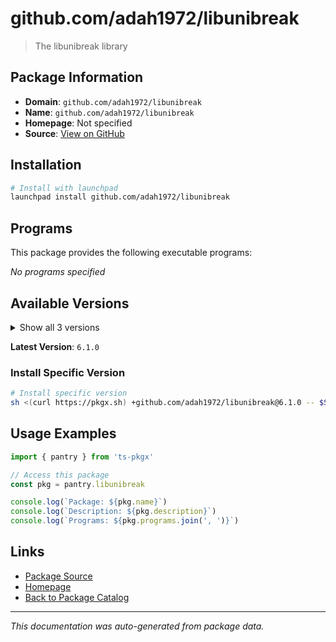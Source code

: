 # github.com/adah1972/libunibreak

> The libunibreak library

## Package Information

- **Domain**: `github.com/adah1972/libunibreak`
- **Name**: `github.com/adah1972/libunibreak`
- **Homepage**: Not specified
- **Source**: [View on GitHub](https://github.com/pkgxdev/pantry/tree/main/projects/github.com/adah1972/libunibreak/package.yml)

## Installation

```bash
# Install with launchpad
launchpad install github.com/adah1972/libunibreak
```

## Programs

This package provides the following executable programs:

*No programs specified*

## Available Versions

<details>
<summary>Show all 3 versions</summary>

- `6.1.0`, `6.0.0`, `5.1.0`

</details>

**Latest Version**: `6.1.0`

### Install Specific Version

```bash
# Install specific version
sh <(curl https://pkgx.sh) +github.com/adah1972/libunibreak@6.1.0 -- $SHELL -i
```

## Usage Examples

```typescript
import { pantry } from 'ts-pkgx'

// Access this package
const pkg = pantry.libunibreak

console.log(`Package: ${pkg.name}`)
console.log(`Description: ${pkg.description}`)
console.log(`Programs: ${pkg.programs.join(', ')}`)
```

## Links

- [Package Source](https://github.com/pkgxdev/pantry/tree/main/projects/github.com/adah1972/libunibreak/package.yml)
- [Homepage](#)
- [Back to Package Catalog](../../../package-catalog.md)

---

*This documentation was auto-generated from package data.*
